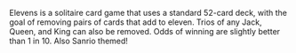 Elevens is a solitaire card game that uses a standard 52-card deck, with the goal of removing pairs of cards that add to eleven. Trios of any Jack, Queen, and King can also be removed. Odds of winning are slightly better than 1 in 10. Also Sanrio themed!
